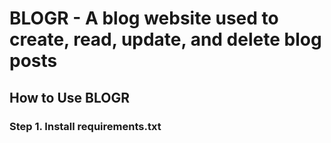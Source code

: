 # BLOGR - A blog website used to create, read, update, and delete blog posts

## How to Use BLOGR
### Step 1. Install requirements.txt
